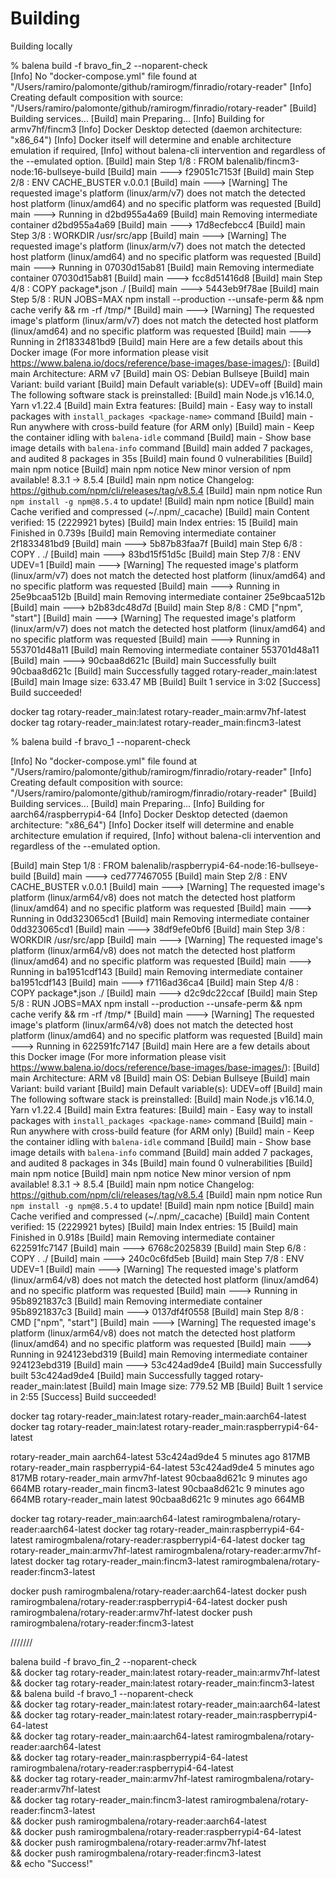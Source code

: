 # Building

Building locally


% balena build -f bravo_fin_2 --noparent-check                                                                                                                                 
[Info]    No "docker-compose.yml" file found at "/Users/ramiro/palomonte/github/ramirogm/finradio/rotary-reader"
[Info]    Creating default composition with source: "/Users/ramiro/palomonte/github/ramirogm/finradio/rotary-reader"
[Build]   Building services...
[Build]   main Preparing...
[Info]    Building for armv7hf/fincm3
[Info]    Docker Desktop detected (daemon architecture: "x86_64")
[Info]      Docker itself will determine and enable architecture emulation if required,
[Info]      without balena-cli intervention and regardless of the --emulated option.
[Build]   main Step 1/8 : FROM balenalib/fincm3-node:16-bullseye-build
[Build]   main  ---> f29051c7153f
[Build]   main Step 2/8 : ENV CACHE_BUSTER v.0.0.1
[Build]   main  ---> [Warning] The requested image's platform (linux/arm/v7) does not match the detected host platform (linux/amd64) and no specific platform was requested
[Build]   main  ---> Running in d2bd955a4a69
[Build]   main Removing intermediate container d2bd955a4a69
[Build]   main  ---> 17d8ecfebcc4
[Build]   main Step 3/8 : WORKDIR /usr/src/app
[Build]   main  ---> [Warning] The requested image's platform (linux/arm/v7) does not match the detected host platform (linux/amd64) and no specific platform was requested
[Build]   main  ---> Running in 07030d15ab81
[Build]   main Removing intermediate container 07030d15ab81
[Build]   main  ---> fcc8d51416d8
[Build]   main Step 4/8 : COPY package*.json ./
[Build]   main  ---> 5443eb9f78ae
[Build]   main Step 5/8 : RUN JOBS=MAX npm install --production --unsafe-perm && npm cache verify && rm -rf /tmp/*
[Build]   main  ---> [Warning] The requested image's platform (linux/arm/v7) does not match the detected host platform (linux/amd64) and no specific platform was requested
[Build]   main  ---> Running in 2f1833481bd9
[Build]   main Here are a few details about this Docker image (For more information please visit https://www.balena.io/docs/reference/base-images/base-images/): 
[Build]   main Architecture: ARM v7 
[Build]   main OS: Debian Bullseye 
[Build]   main Variant: build variant 
[Build]   main Default variable(s): UDEV=off 
[Build]   main The following software stack is preinstalled: 
[Build]   main Node.js v16.14.0, Yarn v1.22.4 
[Build]   main Extra features: 
[Build]   main - Easy way to install packages with `install_packages <package-name>` command 
[Build]   main - Run anywhere with cross-build feature  (for ARM only) 
[Build]   main - Keep the container idling with `balena-idle` command 
[Build]   main - Show base image details with `balena-info` command
[Build]   main added 7 packages, and audited 8 packages in 35s
[Build]   main found 0 vulnerabilities
[Build]   main npm notice 
[Build]   main npm notice New minor version of npm available! 8.3.1 -> 8.5.4
[Build]   main npm notice Changelog: <https://github.com/npm/cli/releases/tag/v8.5.4>
[Build]   main npm notice Run `npm install -g npm@8.5.4` to update!
[Build]   main npm notice 
[Build]   main Cache verified and compressed (~/.npm/_cacache)
[Build]   main Content verified: 15 (2229921 bytes)
[Build]   main Index entries: 15
[Build]   main Finished in 0.739s
[Build]   main Removing intermediate container 2f1833481bd9
[Build]   main  ---> 5b87b83faa7f
[Build]   main Step 6/8 : COPY . ./
[Build]   main  ---> 83bd15f51d5c
[Build]   main Step 7/8 : ENV UDEV=1
[Build]   main  ---> [Warning] The requested image's platform (linux/arm/v7) does not match the detected host platform (linux/amd64) and no specific platform was requested
[Build]   main  ---> Running in 25e9bcaa512b
[Build]   main Removing intermediate container 25e9bcaa512b
[Build]   main  ---> b2b83dc48d7d
[Build]   main Step 8/8 : CMD ["npm", "start"]
[Build]   main  ---> [Warning] The requested image's platform (linux/arm/v7) does not match the detected host platform (linux/amd64) and no specific platform was requested
[Build]   main  ---> Running in 553701d48a11
[Build]   main Removing intermediate container 553701d48a11
[Build]   main  ---> 90cbaa8d621c
[Build]   main Successfully built 90cbaa8d621c
[Build]   main Successfully tagged rotary-reader_main:latest
[Build]   main Image size: 633.47 MB
[Build]   Built 1 service in 3:02
[Success] Build succeeded!


docker tag rotary-reader_main:latest rotary-reader_main:armv7hf-latest
docker tag rotary-reader_main:latest rotary-reader_main:fincm3-latest




% balena build -f bravo_1 --noparent-check                                                                                                                                         


[Info]    No "docker-compose.yml" file found at "/Users/ramiro/palomonte/github/ramirogm/finradio/rotary-reader"
[Info]    Creating default composition with source: "/Users/ramiro/palomonte/github/ramirogm/finradio/rotary-reader"
[Build]   Building services...
[Build]   main Preparing...
[Info]    Building for aarch64/raspberrypi4-64
[Info]    Docker Desktop detected (daemon architecture: "x86_64")
[Info]      Docker itself will determine and enable architecture emulation if required,
[Info]      without balena-cli intervention and regardless of the --emulated option.


[Build]   main Step 1/8 : FROM balenalib/raspberrypi4-64-node:16-bullseye-build
[Build]   main  ---> ced777467055
[Build]   main Step 2/8 : ENV CACHE_BUSTER v.0.0.1
[Build]   main  ---> [Warning] The requested image's platform (linux/arm64/v8) does not match the detected host platform (linux/amd64) and no specific platform was requested
[Build]   main  ---> Running in 0dd323065cd1
[Build]   main Removing intermediate container 0dd323065cd1
[Build]   main  ---> 38df9efe0bf6
[Build]   main Step 3/8 : WORKDIR /usr/src/app
[Build]   main  ---> [Warning] The requested image's platform (linux/arm64/v8) does not match the detected host platform (linux/amd64) and no specific platform was requested
[Build]   main  ---> Running in ba1951cdf143
[Build]   main Removing intermediate container ba1951cdf143
[Build]   main  ---> f7116ad36ca4
[Build]   main Step 4/8 : COPY package*.json ./
[Build]   main  ---> d2c9dc22ccaf
[Build]   main Step 5/8 : RUN JOBS=MAX npm install --production --unsafe-perm && npm cache verify && rm -rf /tmp/*
[Build]   main  ---> [Warning] The requested image's platform (linux/arm64/v8) does not match the detected host platform (linux/amd64) and no specific platform was requested
[Build]   main  ---> Running in 622591fc7147
[Build]   main Here are a few details about this Docker image (For more information please visit https://www.balena.io/docs/reference/base-images/base-images/): 
[Build]   main Architecture: ARM v8 
[Build]   main OS: Debian Bullseye 
[Build]   main Variant: build variant 
[Build]   main Default variable(s): UDEV=off 
[Build]   main The following software stack is preinstalled: 
[Build]   main Node.js v16.14.0, Yarn v1.22.4 
[Build]   main Extra features: 
[Build]   main - Easy way to install packages with `install_packages <package-name>` command 
[Build]   main - Run anywhere with cross-build feature  (for ARM only) 
[Build]   main - Keep the container idling with `balena-idle` command 
[Build]   main - Show base image details with `balena-info` command
[Build]   main added 7 packages, and audited 8 packages in 34s
[Build]   main found 0 vulnerabilities
[Build]   main npm notice 
[Build]   main npm notice New minor version of npm available! 8.3.1 -> 8.5.4
[Build]   main npm notice Changelog: <https://github.com/npm/cli/releases/tag/v8.5.4>
[Build]   main npm notice Run `npm install -g npm@8.5.4` to update!
[Build]   main npm notice 
[Build]   main Cache verified and compressed (~/.npm/_cacache)
[Build]   main Content verified: 15 (2229921 bytes)
[Build]   main Index entries: 15
[Build]   main Finished in 0.918s
[Build]   main Removing intermediate container 622591fc7147
[Build]   main  ---> 6768c2025839
[Build]   main Step 6/8 : COPY . ./
[Build]   main  ---> 240c0c6fd5eb
[Build]   main Step 7/8 : ENV UDEV=1
[Build]   main  ---> [Warning] The requested image's platform (linux/arm64/v8) does not match the detected host platform (linux/amd64) and no specific platform was requested
[Build]   main  ---> Running in 95b8921837c3
[Build]   main Removing intermediate container 95b8921837c3
[Build]   main  ---> 0137df4f0558
[Build]   main Step 8/8 : CMD ["npm", "start"]
[Build]   main  ---> [Warning] The requested image's platform (linux/arm64/v8) does not match the detected host platform (linux/amd64) and no specific platform was requested
[Build]   main  ---> Running in 924123ebd319
[Build]   main Removing intermediate container 924123ebd319
[Build]   main  ---> 53c424ad9de4
[Build]   main Successfully built 53c424ad9de4
[Build]   main Successfully tagged rotary-reader_main:latest
[Build]   main Image size: 779.52 MB
[Build]   Built 1 service in 2:55
[Success] Build succeeded!


docker tag rotary-reader_main:latest rotary-reader_main:aarch64-latest
docker tag rotary-reader_main:latest rotary-reader_main:raspberrypi4-64-latest



rotary-reader_main                                                       aarch64-latest           53c424ad9de4   5 minutes ago   817MB
rotary-reader_main                                                       raspberrypi4-64-latest   53c424ad9de4   5 minutes ago   817MB
rotary-reader_main                                                       armv7hf-latest           90cbaa8d621c   9 minutes ago   664MB
rotary-reader_main                                                       fincm3-latest            90cbaa8d621c   9 minutes ago   664MB
rotary-reader_main                                                       latest                   90cbaa8d621c   9 minutes ago   664MB


docker tag rotary-reader_main:aarch64-latest ramirogmbalena/rotary-reader:aarch64-latest
docker tag rotary-reader_main:raspberrypi4-64-latest ramirogmbalena/rotary-reader:raspberrypi4-64-latest
docker tag rotary-reader_main:armv7hf-latest ramirogmbalena/rotary-reader:armv7hf-latest
docker tag rotary-reader_main:fincm3-latest ramirogmbalena/rotary-reader:fincm3-latest

docker push ramirogmbalena/rotary-reader:aarch64-latest
docker push ramirogmbalena/rotary-reader:raspberrypi4-64-latest
docker push ramirogmbalena/rotary-reader:armv7hf-latest
docker push ramirogmbalena/rotary-reader:fincm3-latest


///////


balena build -f bravo_fin_2 --noparent-check \
&& docker tag rotary-reader_main:latest rotary-reader_main:armv7hf-latest \
&& docker tag rotary-reader_main:latest rotary-reader_main:fincm3-latest \
&& balena build -f bravo_1 --noparent-check   \
&& docker tag rotary-reader_main:latest rotary-reader_main:aarch64-latest \
&& docker tag rotary-reader_main:latest rotary-reader_main:raspberrypi4-64-latest \
&& docker tag rotary-reader_main:aarch64-latest ramirogmbalena/rotary-reader:aarch64-latest \
&& docker tag rotary-reader_main:raspberrypi4-64-latest ramirogmbalena/rotary-reader:raspberrypi4-64-latest \
&& docker tag rotary-reader_main:armv7hf-latest ramirogmbalena/rotary-reader:armv7hf-latest \
&& docker tag rotary-reader_main:fincm3-latest ramirogmbalena/rotary-reader:fincm3-latest \
&& docker push ramirogmbalena/rotary-reader:aarch64-latest \
&& docker push ramirogmbalena/rotary-reader:raspberrypi4-64-latest \
&& docker push ramirogmbalena/rotary-reader:armv7hf-latest \
&& docker push ramirogmbalena/rotary-reader:fincm3-latest \
&& echo "Success!"

